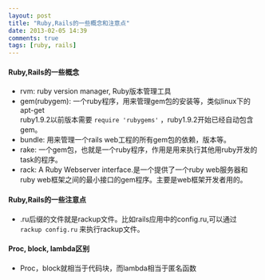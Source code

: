 ```yaml
---
layout: post
title: "Ruby,Rails的一些概念和注意点"
date: 2013-02-05 14:39
comments: true
tags: [ruby, rails]
---
```


#### Ruby,Rails的一些概念

* rvm: ruby version manager, Ruby版本管理工具
* gem(rubygem): 一个ruby程序，用来管理gem包的安装等，类似linux下的apt-get  
	ruby1.9.2以前版本需要 `require 'rubygems'` ，ruby1.9.2开始已经自动包含gem。
* bundle: 用来管理一个rails web工程的所有gem包的依赖，版本等。
* rake: 一个gem包，也就是一个ruby程序，作用是用来执行其他用ruby开发的task的程序。
* rack: A Ruby Webserver interface.是一个提供了一个ruby web服务器和ruby web框架之间的最小接口的gem程序。主要是web框架开发者用的。

#### Ruby,Rails的一些注意点

* .ru后缀的文件就是rackup文件。比如rails应用中的config.ru,可以通过 `rackup config.ru` 来执行rackup文件。

#### Proc, block, lambda区别

* Proc，block就相当于代码块，而lambda相当于匿名函数
